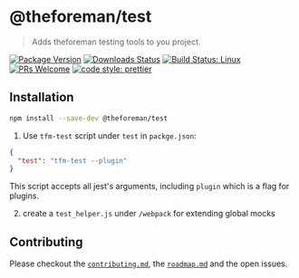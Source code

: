 # @theforeman/test

> Adds theforeman testing tools to you project.

[![Package Version](https://img.shields.io/npm/v/@theforeman/env.svg?style=flat-square)](https://www.npmjs.com/package/@theforeman/test)
[![Downloads Status](https://img.shields.io/npm/dm/@theforeman/env.svg?style=flat-square)](https://npm-stat.com/charts.html?package=@theforeman/test&from=2016-04-01)
[![Build Status: Linux](https://img.shields.io/travis/theforeman/foreman-js/master.svg?style=flat-square)](https://travis-ci.org/theforeman/foreman-js)
[![PRs Welcome](https://img.shields.io/badge/PRs-welcome-brightgreen.svg?style=flat-square)](http://makeapullrequest.com)
[![code style: prettier](https://img.shields.io/badge/code_style-prettier-ff69b4.svg?style=flat-square)](https://github.com/prettier/prettier)


## Installation

```sh
npm install --save-dev @theforeman/test
```

1. Use `tfm-test` script under `test` in `packge.json`:
```json
{
  "test": "tfm-test --plugin"
}
```
This script accepts all jest's arguments, including `plugin` which is a flag for plugins.

2. create a `test_helper.js` under `/webpack` for extending global mocks

## Contributing

Please checkout the [`contributing.md`](../../contributing.md), the [`roadmap.md`](../../roadmap.md) and the open issues.
